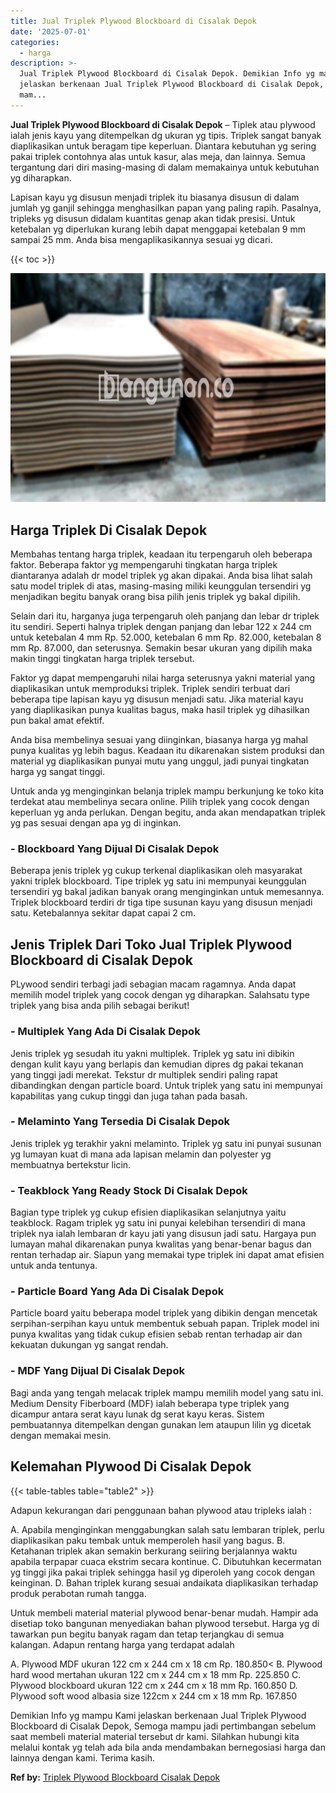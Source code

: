 ```yaml
---
title: Jual Triplek Plywood Blockboard di Cisalak Depok
date: '2025-07-01'
categories:
  - harga
description: >-
  Jual Triplek Plywood Blockboard di Cisalak Depok. Demikian Info yg mampu Kami
  jelaskan berkenaan Jual Triplek Plywood Blockboard di Cisalak Depok, Semoga
  mam...
---
```


**Jual Triplek Plywood Blockboard di Cisalak Depok** – Tiplek atau plywood ialah jenis kayu yang ditempelkan dg ukuran yg tipis. Triplek sangat banyak diaplikasikan untuk beragam tipe keperluan. Diantara kebutuhan yg sering pakai triplek contohnya alas untuk kasur, alas meja, dan lainnya. Semua tergantung dari diri masing-masing di dalam memakainya untuk kebutuhan yg diharapkan.

Lapisan kayu yg disusun menjadi triplek itu biasanya disusun di dalam jumlah yg ganjil sehingga menghasilkan papan yang paling rapih. Pasalnya, tripleks yg disusun didalam kuantitas genap akan tidak presisi. Untuk ketebalan yg diperlukan kurang lebih dapat menggapai ketebalan 9 mm sampai 25 mm. Anda bisa mengaplikasikannya sesuai yg dicari.

{{< toc >}}

![Jual Triplek Plywood Blockboard di Cisalak Depok](/images/jual-triplek-murah-04.png)

## Harga Triplek Di Cisalak Depok

Membahas tentang harga triplek, keadaan itu terpengaruh oleh beberapa faktor. Beberapa faktor yg mempengaruhi tingkatan harga triplek diantaranya adalah dr model triplek yg akan dipakai. Anda bisa lihat salah satu model triplek di atas, masing-masing miliki keunggulan tersendiri yg menjadikan begitu banyak orang bisa pilih jenis triplek yg bakal dipilih.

Selain dari itu, harganya juga terpengaruh oleh panjang dan lebar dr triplek itu sendiri. Seperti halnya triplek dengan panjang dan lebar 122 x 244 cm untuk ketebalan 4 mm Rp. 52.000, ketebalan 6 mm Rp. 82.000, ketebalan 8 mm Rp. 87.000, dan seterusnya. Semakin besar ukuran yang dipilih maka makin tinggi tingkatan harga triplek tersebut.

Faktor yg dapat mempengaruhi nilai harga seterusnya yakni material yang diaplikasikan untuk memproduksi triplek. Triplek sendiri terbuat dari beberapa tipe lapisan kayu yg disusun menjadi satu. Jika material kayu yang diaplikasikan punya kualitas bagus, maka hasil triplek yg dihasilkan pun bakal amat efektif.

Anda bisa membelinya sesuai yang diinginkan, biasanya harga yg mahal punya kualitas yg lebih bagus. Keadaan itu dikarenakan sistem produksi dan material yg diaplikasikan punyai mutu yang unggul, jadi punyai tingkatan harga yg sangat tinggi.

Untuk anda yg menginginkan belanja triplek mampu berkunjung ke toko kita terdekat atau membelinya secara online. Pilih triplek yang cocok dengan keperluan yg anda perlukan. Dengan begitu, anda akan mendapatkan triplek yg pas sesuai dengan apa yg di inginkan.

### \- Blockboard Yang Dijual Di Cisalak Depok

Beberapa jenis triplek yg cukup terkenal diaplikasikan oleh masyarakat yakni triplek blockboard. Tipe triplek yg satu ini mempunyai keunggulan tersendiri yg bakal jadikan banyak orang menginginkan untuk memesannya. Triplek blockboard terdiri dr tiga tipe susunan kayu yang disusun menjadi satu. Ketebalannya sekitar dapat capai 2 cm.

## Jenis Triplek Dari Toko Jual Triplek Plywood Blockboard di Cisalak Depok

PLywood sendiri terbagi jadi sebagian macam ragamnya. Anda dapat memilih model triplek yang cocok dengan yg diharapkan. Salahsatu type triplek yang bisa anda pilih sebagai berikut!

### \- Multiplek Yang Ada Di Cisalak Depok

Jenis triplek yg sesudah itu yakni multiplek. Triplek yg satu ini dibikin dengan kulit kayu yang berlapis dan kemudian dipres dg pakai tekanan yang tinggi jadi merekat. Tekstur dr multiplek sendiri paling rapat dibandingkan dengan particle board. Untuk triplek yang satu ini mempunyai kapabilitas yang cukup tinggi dan juga tahan pada basah.

### \- Melaminto Yang Tersedia Di Cisalak Depok

Jenis triplek yg terakhir yakni melaminto. Triplek yg satu ini punyai susunan yg lumayan kuat di mana ada lapisan melamin dan polyester yg membuatnya bertekstur licin.

### \- Teakblock Yang Ready Stock Di Cisalak Depok

Bagian type triplek yg cukup efisien diaplikasikan selanjutnya yaitu teakblock. Ragam triplek yg satu ini punyai kelebihan tersendiri di mana triplek nya ialah lembaran dr kayu jati yang disusun jadi satu. Hargaya pun lumayan mahal dikarenakan punya kwalitas yang benar-benar bagus dan rentan terhadap air. Siapun yang memakai type triplek ini dapat amat efisien untuk anda tentunya.

### \- Particle Board Yang Ada Di Cisalak Depok

Particle board yaitu beberapa model triplek yang dibikin dengan mencetak serpihan-serpihan kayu untuk membentuk sebuah papan. Triplek model ini punya kwalitas yang tidak cukup efisien sebab rentan terhadap air dan kekuatan dukungan yg sangat rendah.

### \- MDF Yang Dijual Di Cisalak Depok

Bagi anda yang tengah melacak triplek mampu memilih model yang satu ini. Medium Density Fiberboard (MDF) ialah beberapa type triplek yang dicampur antara serat kayu lunak dg serat kayu keras. Sistem pembuatannya ditempelkan dengan gunakan lem ataupun lilin yg dicetak dengan memakai mesin.

## Kelemahan Plywood Di Cisalak Depok

{{< table-tables table="table2" >}}

Adapun kekurangan dari penggunaan bahan plywood atau tripleks ialah :

A. Apabila menginginkan menggabungkan salah satu lembaran triplek, perlu diaplikasikan paku tembak untuk memperoleh hasil yang bagus. B. Ketahanan triplek akan semakin berkurang seiiring berjalannya waktu apabila terpapar cuaca ekstrim secara kontinue. C. Dibutuhkan kecermatan yg tinggi jika pakai triplek sehingga hasil yg diperoleh yang cocok dengan keinginan. D. Bahan triplek kurang sesuai andaikata diaplikasikan terhadap produk perabotan rumah tangga.

Untuk membeli material material plywood benar-benar mudah. Hampir ada disetiap toko bangunan menyediakan bahan plywood tersebut. Harga yg di tawarkan pun begitu banyak ragam dan tetap terjangkau di semua kalangan. Adapun rentang harga yang terdapat adalah

A. Plywood MDF ukuran 122 cm x 244 cm x 18 cm Rp. 180.850< B. Plywood hard wood mertahan ukuran 122 cm x 244 cm x 18 mm Rp. 225.850 C. Plywood blockboard ukuran 122 cm x 244 cm x 18 mm Rp. 160.850 D. Plywood soft wood albasia size 122cm x 244 cm x 18 mm Rp. 167.850

Demikian Info yg mampu Kami jelaskan berkenaan Jual Triplek Plywood Blockboard di Cisalak Depok, Semoga mampu jadi pertimbangan sebelum saat membeli material material tersebut dr kami. Silahkan hubungi kita melalui kontak yg telah ada bila anda mendambakan bernegosiasi harga dan lainnya dengan kami. Terima kasih.

**Ref by:** [Triplek Plywood Blockboard Cisalak Depok](https://id.wikipedia.org/wiki/Triplek)
